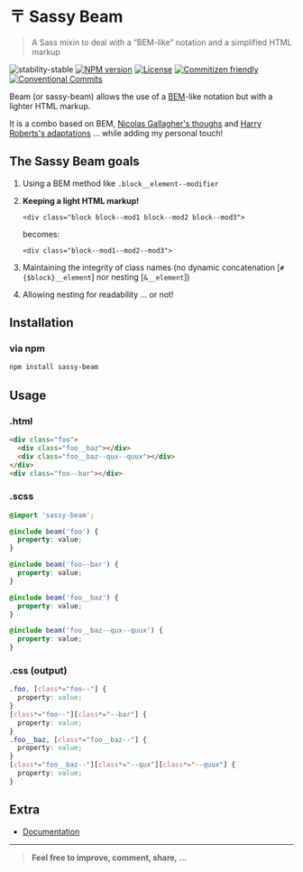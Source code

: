 # 〒 Sassy Beam

> A Sass mixin to deal with a “BEM-like” notation and a simplified HTML markup

![stability-stable](https://img.shields.io/badge/stability-stable-green.svg)
[![NPM version](https://img.shields.io/npm/v/sassy-beam.svg?style=flat-square)](https://www.npmjs.com/package/sassy-beam)
[![License](https://img.shields.io/badge/license-UNLICENSE-green.svg?style=flat-square)](https://github.com/thierrymichel/sassy-beam/blob/master/UNLICENSE)
[![Commitizen friendly](https://img.shields.io/badge/commitizen-friendly-brightgreen.svg)](http://commitizen.github.io/cz-cli/)
[![Conventional Commits](https://img.shields.io/badge/Conventional%20Commits-1.0.0-yellow.svg)](https://conventionalcommits.org)

Beam (or sassy-beam) allows the use of a [BEM](http://bem.info/method/definitions/)-like notation but with a lighter HTML markup.

It is a combo based on BEM, [Nicolas Gallagher's thoughs](http://nicolasgallagher.com/about-html-semantics-front-end-architecture/) and [Harry Roberts's adaptations](http://csswizardry.com/2013/01/mindbemding-getting-your-head-round-bem-syntax/) … while adding my personal touch!

## The Sassy Beam goals

1. Using a BEM method like `.block__element--modifier`
2. __Keeping a light HTML markup!__

    ```
    <div class="block block--mod1 block--mod2 block--mod3">
    ```
    becomes:
    ```
    <div class="block--mod1--mod2--mod3">
    ```
3. Maintaining the integrity of class names (no dynamic concatenation [`#{$block}__element`] nor nesting [`&__element`])
4. Allowing nesting for readability … or not!

## Installation

### via npm

```sh
npm install sassy-beam
```

## Usage

### .html

```html
<div class="foo">
  <div class="foo__baz"></div>
  <div class="foo__baz--qux--quux"></div>
</div>
<div class="foo--bar"></div>
```

### .scss

```scss
@import 'sassy-beam';

@include beam('foo') {
  property: value;
}

@include beam('foo--bar') {
  property: value;
}

@include beam('foo__baz') {
  property: value;
}

@include beam('foo__baz--qux--quux') {
  property: value;
}
```

### .css (output)

```css
.foo, [class*="foo--"] {
  property: value;
}
[class*="foo--"][class*="--bar"] {
  property: value;
}
.foo__baz, [class*="foo__baz--"] {
  property: value;
}
[class*="foo__baz--"][class*="--qux"][class*="--quux"] {
  property: value;
}
```

## Extra

* [Documentation](https://thierrymichel.github.io/sassy-beam/)

---

> **Feel free to improve, comment, share, …**
